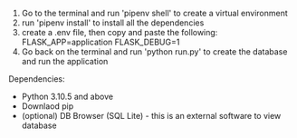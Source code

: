 1. Go to the terminal and run 'pipenv shell' to create a virtual environment
2. run 'pipenv install' to install all the dependencies
3. create a .env file, then copy and paste the following:
   FLASK_APP=application
   FLASK_DEBUG=1
4. Go back on the terminal and run 'python run.py' to create the database and run the application

Dependencies:
- Python 3.10.5 and above
- Downlaod pip
- (optional) DB Browser (SQL Lite) - this is an external software to view database